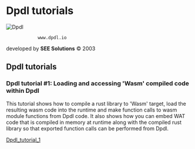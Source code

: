 # Dpdl tutorials

![Dpdl](https://www.dpdl.io/images/dpdl-io.png)

				www.dpdl.io
				

developed by
**SEE Solutions**
&copy; 2003
		

## Dpdl tutorials

### Dpdl tutorial #1: Loading and accessing 'Wasm' compiled code within Dpdl

This tutorial shows how to compile a rust library to 'Wasm' target, load the resulting wasm code into the runtime and make function calls to wasm module functions from Dpdl code. It also shows how you can embed WAT code that is compiled in memory at runtime along with the compiled rust library so that exported function calls can be performed from Dpdl.

[Dpdl_tutorial_1](https://github.com/Dpdl-io/DpdlEngine/blob/main/tutorials/Dpdl_tutorial_1.md)

